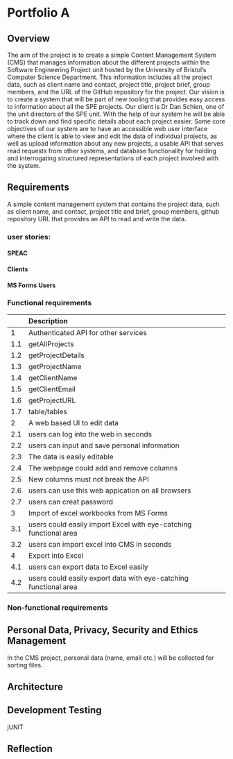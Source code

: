# Portfolio A

## Overview 
The aim of the project is to create a simple Content Management System (CMS) that manages information about the different projects within the Software Engineering Project unit hosted by the University of Bristol’s Computer Science Department. This information includes all the project data, such as client name and contact, project title, project brief, group members, and the URL of the GitHub repository for the project. Our vision is to create a system that will be part of new tooling that provides easy access to information about all the SPE projects. 
Our client is Dr Dan Schien, one of the unit directors of the SPE unit. With the help of our system he will be able to track down and find specific details about each project easier. 
Some core objectives of our system are to have an accessible web user interface where the client is able to view and edit the data of individual projects, as well as upload information about any new projects, a usable API that serves read requests from other systems, and database functionality for holding and interrogating structured representations of each project involved with the system.


## Requirements
A simple content management system that contains the project data, such as client name, and contact, project title and brief, group members, github repository URL that provides an API to read and write the data.

### user stories:
#### SPEAC

#### Clients

#### MS Forms Users

### Functional requirements
|  | Description|
| :--- | :--- |
|	1|Authenticated API for other services |
| 1.1|getAllProjects|
|1.2|getProjectDetails|
|1.3|getProjectName|
|1.4|getClientName|
|1.5|getClientEmail|
|1.6|getProjectURL|
|1.7|table/tables|
|	2|A web based UI to edit data|
|2.1|users can log into the web in seconds|
|2.2|users can input and save personal information|
|	2.3|The data is easily editable|
| 2.4|The webpage could add and remove columns|
| 2.5|New columns must not break the API |
|2.6| users can use this web appication on all browsers|
|2.7| users can creat password|
|	3|Import of excel workbooks from MS Forms|
|3.1| users could easily import Excel with eye-catching functional area|
|3.2| users can import excel into CMS in seconds|
|4| Export into Excel|
|4.1| users can export data to Excel easily|
|4.2|users could easily export data with eye-catching functional area|
### Non-functional requirements


## Personal Data, Privacy, Security and Ethics Management
In the CMS project, personal data (name, email etc.) will be collected for sorting files. 
## Architecture


## Development Testing
jUNIT



## Reflection

